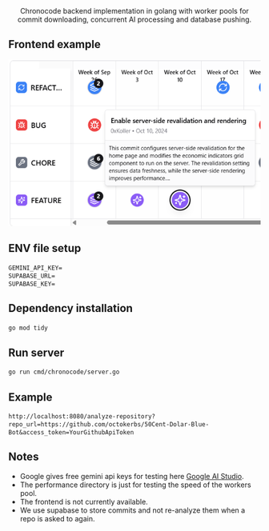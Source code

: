 <div align="center">
Chronocode backend implementation in golang with worker pools for commit downloading, concurrent AI processing and database pushing.
</div>

## Frontend example
![Demo](assets/Demo.png)

## ENV file setup
```env
GEMINI_API_KEY=
SUPABASE_URL=
SUPABASE_KEY=
```

## Dependency installation
```bash
go mod tidy
```

## Run server
```bash
go run cmd/chronocode/server.go
```

## Example

```
http://localhost:8080/analyze-repository?repo_url=https://github.com/octokerbs/50Cent-Dolar-Blue-Bot&access_token=YourGithubApiToken
```

## Notes
- Google gives free gemini api keys for testing here [Google AI Studio](https://aistudio.google.com/app/apikey).
- The performance directory is just for testing the speed of the workers pool.
- The frontend is not currently available. 
- We use supabase to store commits and not re-analyze them when a repo is asked to again.